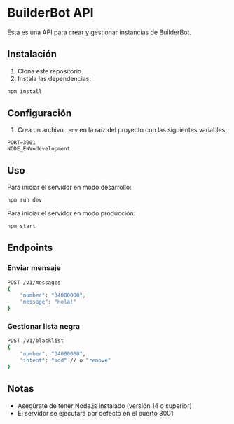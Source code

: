 # BuilderBot API

Esta es una API para crear y gestionar instancias de BuilderBot.

## Instalación

1. Clona este repositorio
2. Instala las dependencias:
```bash
npm install
```

## Configuración

1. Crea un archivo `.env` en la raíz del proyecto con las siguientes variables:
```
PORT=3001
NODE_ENV=development
```

## Uso

Para iniciar el servidor en modo desarrollo:
```bash
npm run dev
```

Para iniciar el servidor en modo producción:
```bash
npm start
```

## Endpoints

### Enviar mensaje
```bash
POST /v1/messages
{
    "number": "34000000",
    "message": "Hola!"
}
```

### Gestionar lista negra
```bash
POST /v1/blacklist
{
    "number": "34000000",
    "intent": "add" // o "remove"
}
```

## Notas

- Asegúrate de tener Node.js instalado (versión 14 o superior)
- El servidor se ejecutará por defecto en el puerto 3001 